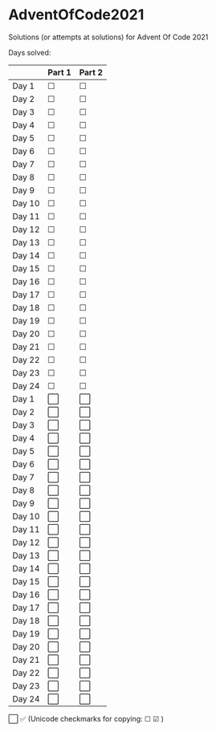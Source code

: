 # AdventOfCode2021
Solutions (or attempts at solutions) for Advent Of Code 2021


Days solved:

|      |Part 1|Part 2|
|------|-|-|
|Day  1|&#9744;|&#9744;|
|Day  2|&#9744;|&#9744;|
|Day  3|&#9744;|&#9744;|
|Day  4|&#9744;|&#9744;|
|Day  5|&#9744;|&#9744;|
|Day  6|&#9744;|&#9744;|
|Day  7|&#9744;|&#9744;|
|Day  8|&#9744;|&#9744;|
|Day  9|&#9744;|&#9744;|
|Day 10|&#9744;|&#9744;|
|Day 11|&#9744;|&#9744;|
|Day 12|&#9744;|&#9744;|
|Day 13|&#9744;|&#9744;|
|Day 14|&#9744;|&#9744;|
|Day 15|&#9744;|&#9744;|
|Day 16|&#9744;|&#9744;|
|Day 17|&#9744;|&#9744;|
|Day 18|&#9744;|&#9744;|
|Day 19|&#9744;|&#9744;|
|Day 20|&#9744;|&#9744;|
|Day 21|&#9744;|&#9744;|
|Day 22|&#9744;|&#9744;|
|Day 23|&#9744;|&#9744;|
|Day 24|&#9744;|&#9744;|
|Day  1|:white_large_square:|:white_large_square:|
|Day  2|:white_large_square:|:white_large_square:|
|Day  3|:white_large_square:|:white_large_square:|
|Day  4|:white_large_square:|:white_large_square:|
|Day  5|:white_large_square:|:white_large_square:|
|Day  6|:white_large_square:|:white_large_square:|
|Day  7|:white_large_square:|:white_large_square:|
|Day  8|:white_large_square:|:white_large_square:|
|Day  9|:white_large_square:|:white_large_square:|
|Day 10|:white_large_square:|:white_large_square:|
|Day 11|:white_large_square:|:white_large_square:|
|Day 12|:white_large_square:|:white_large_square:|
|Day 13|:white_large_square:|:white_large_square:|
|Day 14|:white_large_square:|:white_large_square:|
|Day 15|:white_large_square:|:white_large_square:|
|Day 16|:white_large_square:|:white_large_square:|
|Day 17|:white_large_square:|:white_large_square:|
|Day 18|:white_large_square:|:white_large_square:|
|Day 19|:white_large_square:|:white_large_square:|
|Day 20|:white_large_square:|:white_large_square:|
|Day 21|:white_large_square:|:white_large_square:|
|Day 22|:white_large_square:|:white_large_square:|
|Day 23|:white_large_square:|:white_large_square:|
|Day 24|:white_large_square:|:white_large_square:|


:white_large_square: :white_check_mark:
(Unicode checkmarks for copying: &#9744; &#9745; )